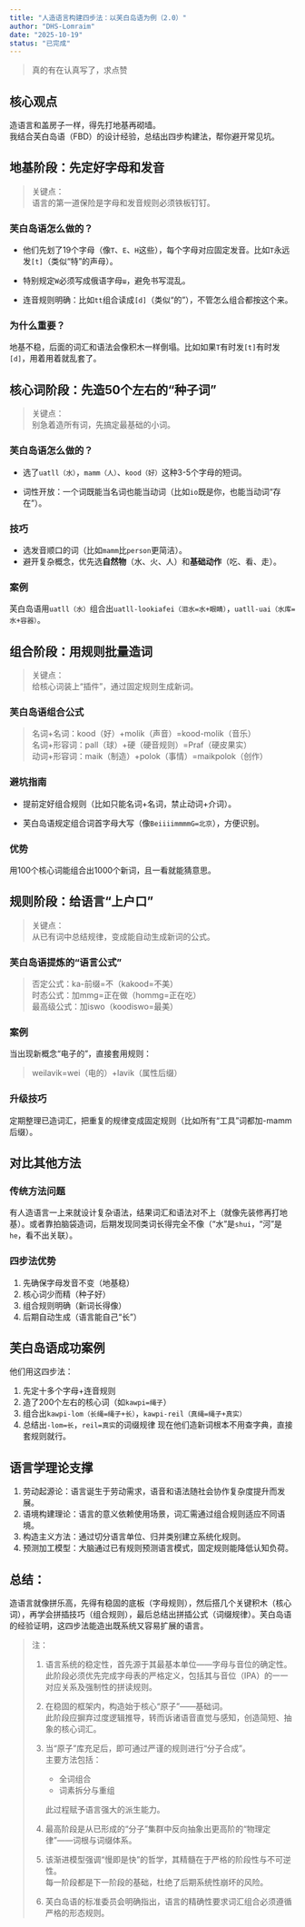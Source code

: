 ```yaml
---
title: "人造语言构建四步法：以芙白岛语为例（2.0）"
author: "DHS-Lomraim"
date: "2025-10-19"
status: "已完成"
---
```


> 真的有在认真写了，求点赞

## 核心观点

造语言和盖房子一样，得先打地基再砌墙。\
我结合芙白岛语（FBD）的设计经验，总结出四步构建法，帮你避开常见坑。

## 地基阶段：先定好字母和发音

> 关键点：\
语言的第一道保险是字母和发音规则必须铁板钉钉。

### 芙白岛语怎么做的？

- 他们先划了19个字母（像`T`、`E`、`H`这些），每个字母对应固定发音。比如`T`永远发`[t]`（类似“特”的声母）。

- 特别规定`W`必须写成俄语字母`ш`，避免书写混乱。

- 连音规则明确：比如`tt`组合读成`[d]`（类似“的”），不管怎么组合都按这个来。

### 为什么重要？

地基不稳，后面的词汇和语法会像积木一样倒塌。比如如果`T`有时发`[t]`有时发`[d]`，用着用着就乱套了。

## 核心词阶段：先造50个左右的“种子词”
> 关键点：\
别急着造所有词，先搞定最基础的小词。

### 芙白岛语怎么做的？

- 选了`uatll（水）`，`mamm（人）`、`kood（好）`这种3-5个字母的短词。

- 词性开放：一个词既能当名词也能当动词（比如`io`既是你，也能当动词“存在”）。

### 技巧

- 选发音顺口的词（比如`mamm`比`person`更简洁）。
- 避开复杂概念，优先选**自然物**（水、火、人）和**基础动作**（吃、看、走）。

### 案例

芙白岛语用`uatll（水）`组合出`uatll-lookiafei（泪水=水+眼睛）`，`uatll-uai（水库=水+容器）`。

## 组合阶段：用规则批量造词
>关键点：\
给核心词装上“插件”，通过固定规则生成新词。

### 芙白岛语组合公式

> 名词+名词：kood（好）+molik（声音）=kood-molik（音乐）\
名词+形容词：pall（球）+硬（硬音规则）=Praf（硬皮果实）\
动词+形容词：maik（制造）+polok（事情）=maikpolok（创作）

### 避坑指南

- 提前定好组合规则（比如只能名词+名词，禁止动词+介词）。

- 芙白岛语规定组合词首字母大写（像`BeiiiimmmmG=北京`），方便识别。

### 优势

用100个核心词能组合出1000个新词，且一看就能猜意思。

## 规则阶段：给语言“上户口”
>关键点：\
从已有词中总结规律，变成能自动生成新词的公式。

### 芙白岛语提炼的“语言公式”
> 否定公式：ka-前缀=不（kakood=不美）\
时态公式：加mmg=正在做（hommg=正在吃）\
最高级公式：加iswo（koodiswo=最美）

### 案例
当出现新概念“电子的”，直接套用规则：
> weilavik=wei（电的）+lavik（属性后缀）

### 升级技巧

定期整理已造词汇，把重复的规律变成固定规则（比如所有“工具”词都加-mamm后缀）。

## 对比其他方法

### 传统方法问题
有人造语言一上来就设计复杂语法，结果词汇和语法对不上（就像先装修再打地基）。或者靠拍脑袋造词，后期发现同类词长得完全不像（“水”是`shui`，“河”是`he`，看不出关联）。

### 四步法优势
1. 先确保字母发音不变（地基稳）
2. 核心词少而精（种子好）
3. 组合规则明确（新词长得像）
4. 后期自动生成（语言能自己“长”）

## 芙白岛语成功案例

他们用这四步法：

1. 先定十多个字母+连音规则
2. 造了200个左右的核心词（如`kawpi=绳子`）
3. 组合出`kawpi-lom（长绳=绳子+长）`，`kawpi-reil（真绳=绳子+真实）`
4. 总结出`-lom=长`，`reil=真实`的词缀规律
现在他们造新词根本不用查字典，直接套规则就行。

## 语言学理论支撑
1. 劳动起源论：语言诞生于劳动需求，语音和语法随社会协作复杂度提升而发展。
2. 语境构建理论：语言的意义依赖使用场景，词汇需通过组合规则适应不同语境。
3. 构造主义方法：通过切分语言单位、归并类别建立系统化规则。
4. 预测加工模型：大脑通过已有规则预测语言模式，固定规则能降低认知负荷。

## 总结：
造语言就像拼乐高，先得有稳固的底板（字母规则），然后搭几个关键积木（核心词），再学会拼插技巧（组合规则），最后总结出拼插公式（词缀规律）。芙白岛语的经验证明，这四步法能造出既系统又容易扩展的语言。

> 注：
> 1. 语言系统的稳定性，首先源于其最基本单位——字母与音位的确定性。\
此阶段必须优先完成字母表的严格定义，包括其与音位（IPA）的一一对应关系及强制性的拼读规则。
> 2. 在稳固的框架内，构造始于核心“原子”——基础词。\
此阶段应摒弃过度逻辑推导，转而诉诸语音直觉与感知，创造简短、抽象的核心词汇。
> 3. 当“原子”库充足后，即可通过严谨的规则进行“分子合成”。\
主要方法包括：
>    - 全词组合
>    - 词素拆分与重组
>
>    此过程赋予语言强大的派生能力。
>
> 4. 最高阶段是从已形成的“分子”集群中反向抽象出更高阶的“物理定律”——词根与词缀体系。
> 5. 该渐进模型强调“慢即是快”的哲学，其精髓在于严格的阶段性与不可逆性。\
每一阶段都是下一阶段的基础，杜绝了后期系统性崩坏的风险。
> 6. 芙白岛语的标准委员会明确指出，语言的精确性要求词汇组合必须遵循严格的形态规则。